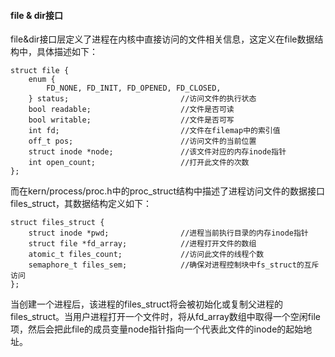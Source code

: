#### file & dir接口

file&dir接口层定义了进程在内核中直接访问的文件相关信息，这定义在file数据结构中，具体描述如下：

```
struct file {
    enum {
        FD_NONE, FD_INIT, FD_OPENED, FD_CLOSED,
    } status;                         //访问文件的执行状态
    bool readable;                    //文件是否可读
    bool writable;                    //文件是否可写
    int fd;                           //文件在filemap中的索引值
    off_t pos;                        //访问文件的当前位置
    struct inode *node;               //该文件对应的内存inode指针
    int open_count;                   //打开此文件的次数
};
```

而在kern/process/proc.h中的proc\_struct结构中描述了进程访问文件的数据接口files\_struct，其数据结构定义如下：

```
struct files_struct {
    struct inode *pwd;                //进程当前执行目录的内存inode指针
    struct file *fd_array;            //进程打开文件的数组
    atomic_t files_count;             //访问此文件的线程个数
    semaphore_t files_sem;            //确保对进程控制块中fs_struct的互斥访问
};
```

当创建一个进程后，该进程的files\_struct将会被初始化或复制父进程的files\_struct。当用户进程打开一个文件时，将从fd_array数组中取得一个空闲file项，然后会把此file的成员变量node指针指向一个代表此文件的inode的起始地址。
